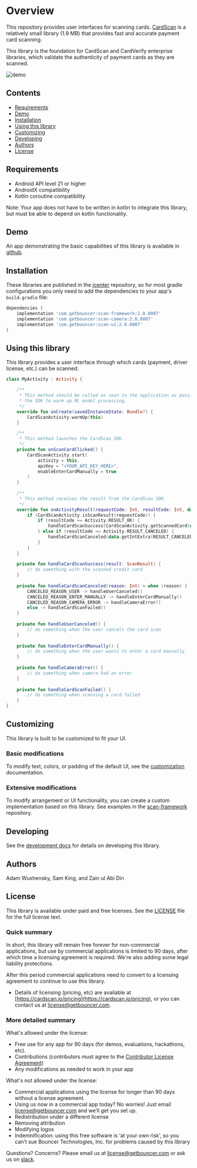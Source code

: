 # Overview

This repository provides user interfaces for scanning cards. [CardScan](https://cardscan.io/) is a relatively small library (1.9 MB) that provides fast and accurate payment card scanning.

This library is the foundation for CardScan and CardVerify enterprise libraries, which validate the authenticity of payment cards as they are scanned.

![demo](docs/images/demo.gif)

## Contents

* [Requirements](#requirements)
* [Demo](#demo)
* [Installation](#installation)
* [Using this library](#using-this-library)
* [Customizing](#customizing)
* [Developing](#developing)
* [Authors](#authors)
* [License](#license)

## Requirements

* Android API level 21 or higher
* AndroidX compatibility
* Kotlin coroutine compatibility

Note: Your app does not have to be written in kotlin to integrate this library, but must be able to depend on kotlin functionality.

## Demo

An app demonstrating the basic capabilities of this library is available in [github](https://github.com/getbouncer/cardscan-demo-android).

## Installation

These libraries are published in the [jcenter](https://jcenter.bintray.com/com/getbouncer/) repository, so for most gradle configurations you only need to add the dependencies to your app's `build.gradle` file:

```gradle
dependencies {
    implementation 'com.getbouncer:scan-framework:2.0.0007'
    implementation 'com.getbouncer:scan-camera:2.0.0007'
    implementation 'com.getbouncer:scan-ui:2.0.0007'
}
```

## Using this library

This library provides a user interface through which cards (payment, driver license, etc.) can be scanned.

```kotlin
class MyActivity : Activity {

    /**
     * This method should be called as soon in the application as possible to give time for
     * the SDK to warm up ML model processing.
     */
    override fun onCreate(savedInstanceState: Bundle?) {
        CardScanActivity.warmUp(this)
    }

    /**
     * This method launches the CardScan SDK.
     */
    private fun onScanCardClicked() {
        CardScanActivity.start(
            activity = this,
            apiKey = "<YOUR_API_KEY_HERE>",
            enableEnterCardManually = true
        )
    }
    
    /**
     * This method receives the result from the CardScan SDK.
     */
    override fun onActivityResult(requestCode: Int, resultCode: Int, data: Intent) {
        if (CardScanActivity.isScanResult(requestCode)) {
            if (resultCode == Activity.RESULT_OK) {
                handleCardScanSuccess(CardScanActivity.getScannedCard(data))
            } else if (resultCode == Activity.RESULT_CANCELED) {
                handleCardScanCanceled(data.getIntExtra(RESULT_CANCELED_REASON, -1))
            }
        }
    }
    
    private fun handleCardScanSuccess(result: ScanResult) {
        // do something with the scanned credit card
    }
    
    private fun handleCardScanCanceled(reason: Int) = when (reason) {
        CANCELED_REASON_USER -> handleUserCanceled()
        CANCELED_REASON_ENTER_MANUALLY -> handleEnterCardManually()
        CANCELED_REASON_CAMERA_ERROR -> handleCameraError()
        else -> handleCardScanFailed()
    }
    
    private fun handleUserCanceled() {
        // do something when the user cancels the card scan
    }
    
    private fun handleEnterCardManually() {
        // do something when the user wants to enter a card manually
    }
    
    private fun handleCameraError() {
        // do something when camera had an error
    }
    
    private fun handleCardScanFailed() {
        // do something when scanning a card failed
    }
}
```

## Customizing

This library is built to be customized to fit your UI.

### Basic modifications

To modify text, colors, or padding of the default UI, see the [customization](docs/customize.md) documentation.

### Extensive modifications

To modify arrangement or UI functionality, you can create a custom implementation based on this library. See examples in the [scan-framework](https://github.com/getbouncer/scan-framework-android) repository.

## Developing

See the [development docs](docs/develop.md) for details on developing this library.

## Authors

Adam Wushensky, Sam King, and Zain ul Abi Din

## License

This library is available under paid and free licenses. See the [LICENSE](LICENSE) file for the full license text.

### Quick summary
In short, this library will remain free forever for non-commercial applications, but use by commercial applications is limited to 90 days, after which time a licensing agreement is required. We're also adding some legal liability protections.

After this period commercial applications need to convert to a licensing agreement to continue to use this library.
* Details of licensing (pricing, etc) are available at [https://cardscan.io/pricing](https://cardscan.io/pricing), or you can contact us at [license@getbouncer.com](mailto:license@getbouncer.com).

### More detailed summary
What's allowed under the license:
* Free use for any app for 90 days (for demos, evaluations, hackathons, etc).
* Contributions (contributors must agree to the [Contributor License Agreement](Contributor%20License%20Agreement))
* Any modifications as needed to work in your app

What's not allowed under the license:
* Commercial applications using the license for longer than 90 days without a license agreement. 
* Using us now in a commercial app today? No worries! Just email [license@getbouncer.com](mailto:license@getbouncer.com) and we’ll get you set up.
* Redistribution under a different license
* Removing attribution
* Modifying logos
* Indemnification: using this free software is ‘at your own risk’, so you can’t sue Bouncer Technologies, Inc. for problems caused by this library

Questions? Concerns? Please email us at [license@getbouncer.com](mailto:license@getbouncer.com) or ask us on [slack](https://getbouncer.slack.com).
